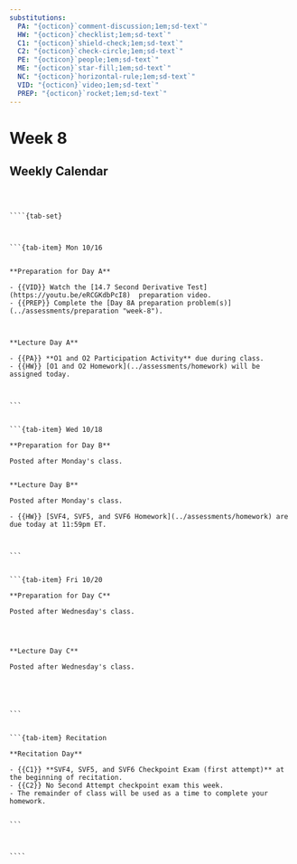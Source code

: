 ```yaml
---
substitutions:
  PA: "{octicon}`comment-discussion;1em;sd-text`"
  HW: "{octicon}`checklist;1em;sd-text`"
  C1: "{octicon}`shield-check;1em;sd-text`"
  C2: "{octicon}`check-circle;1em;sd-text`"
  PE: "{octicon}`people;1em;sd-text`"
  ME: "{octicon}`star-fill;1em;sd-text`"
  NC: "{octicon}`horizontal-rule;1em;sd-text`"
  VID: "{octicon}`video;1em;sd-text`"
  PREP: "{octicon}`rocket;1em;sd-text`"
---
```


Week 8
============================

## Weekly Calendar


`````{card}



````{tab-set}



```{tab-item} Mon 10/16


**Preparation for Day A**

- {{VID}} Watch the [14.7 Second Derivative Test](https://youtu.be/eRCGKdbPcI8)  preparation video. 
- {{PREP}} Complete the [Day 8A preparation problem(s)](../assessments/preparation "week-8").



**Lecture Day A**

- {{PA}} **O1 and O2 Participation Activity** due during class.
- {{HW}} [O1 and O2 Homework](../assessments/homework) will be assigned today.



```


```{tab-item} Wed 10/18

**Preparation for Day B**

Posted after Monday's class.


**Lecture Day B**

Posted after Monday's class.

- {{HW}} [SVF4, SVF5, and SVF6 Homework](../assessments/homework) are due today at 11:59pm ET.



```


```{tab-item} Fri 10/20

**Preparation for Day C**

Posted after Wednesday's class.




**Lecture Day C**

Posted after Wednesday's class.





```


```{tab-item} Recitation

**Recitation Day** 

- {{C1}} **SVF4, SVF5, and SVF6 Checkpoint Exam (first attempt)** at the beginning of recitation.
- {{C2}} No Second Attempt checkpoint exam this week.
- The remainder of class will be used as a time to complete your homework.


```



````

`````









